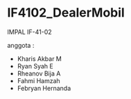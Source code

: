 # IF4102_DealerMobil
IMPAL IF-41-02

anggota :

- Kharis Akbar M
- Ryan Syah E
- Rheanov Bija A
- Fahmi Hamzah
- Febryan Hernanda
